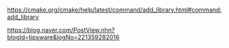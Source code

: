 https://cmake.org/cmake/help/latest/command/add_library.html#command:add_library  

https://blog.naver.com/PostView.nhn?blogId=tipsware&logNo=221359282016